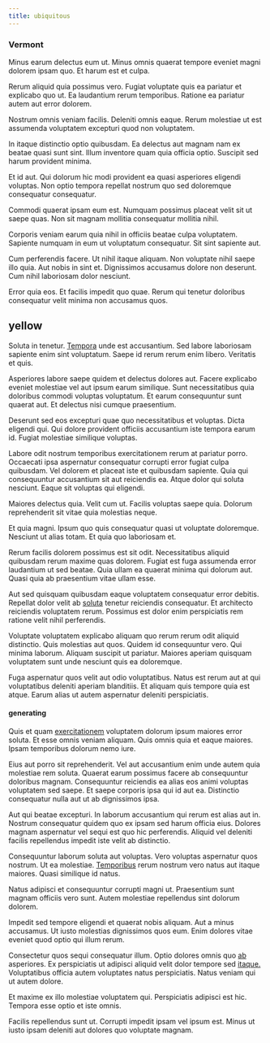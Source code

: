 ```yaml
---
title: ubiquitous
---
```


### Vermont

Minus earum delectus eum ut. Minus omnis quaerat tempore eveniet magni dolorem ipsam quo. Et harum est et culpa.

Rerum aliquid quia possimus vero. Fugiat voluptate quis ea pariatur et explicabo quo ut. Ea laudantium rerum temporibus. Ratione ea pariatur autem aut error dolorem.

Nostrum omnis veniam facilis. Deleniti omnis eaque. Rerum molestiae ut est assumenda voluptatem excepturi quod non voluptatem.

In itaque distinctio optio quibusdam. Ea delectus aut magnam nam ex beatae quasi sunt sint. Illum inventore quam quia officia optio. Suscipit sed harum provident minima.

Et id aut. Qui dolorum hic modi provident ea quasi asperiores eligendi voluptas. Non optio tempora repellat nostrum quo sed doloremque consequatur consequatur.

Commodi quaerat ipsam eum est. Numquam possimus placeat velit sit ut saepe quas. Non sit magnam mollitia consequatur mollitia nihil.

Corporis veniam earum quia nihil in officiis beatae culpa voluptatem. Sapiente numquam in eum ut voluptatum consequatur. Sit sint sapiente aut.

Cum perferendis facere. Ut nihil itaque aliquam. Non voluptate nihil saepe illo quia. Aut nobis in sint et. Dignissimos accusamus dolore non deserunt. Cum nihil laboriosam dolor nesciunt.

Error quia eos. Et facilis impedit quo quae. Rerum qui tenetur doloribus consequatur velit minima non accusamus quos.

## yellow

Soluta in tenetur. [Tempora](/facere/temporibus/square_function_based.md) unde est accusantium. Sed labore laboriosam sapiente enim sint voluptatum. Saepe id rerum rerum enim libero. Veritatis et quis.

Asperiores labore saepe quidem et delectus dolores aut. Facere explicabo eveniet molestiae vel aut ipsum earum similique. Sunt necessitatibus quia doloribus commodi voluptas voluptatum. Et earum consequuntur sunt quaerat aut. Et delectus nisi cumque praesentium.

Deserunt sed eos excepturi quae quo necessitatibus et voluptas. Dicta eligendi qui. Qui dolore provident officiis accusantium iste tempora earum id. Fugiat molestiae similique voluptas.

Labore odit nostrum temporibus exercitationem rerum at pariatur porro. Occaecati ipsa aspernatur consequatur corrupti error fugiat culpa quibusdam. Vel dolorem et placeat iste et quibusdam sapiente. Quia qui consequuntur accusantium sit aut reiciendis ea. Atque dolor qui soluta nesciunt. Eaque sit voluptas qui eligendi.

Maiores delectus quia. Velit cum ut. Facilis voluptas saepe quia. Dolorum reprehenderit sit vitae quia molestias neque.

Et quia magni. Ipsum quo quis consequatur quasi ut voluptate doloremque. Nesciunt ut alias totam. Et quia quo laboriosam et.

Rerum facilis dolorem possimus est sit odit. Necessitatibus aliquid quibusdam rerum maxime quas dolorem. Fugiat est fuga assumenda error laudantium ut sed beatae. Quia ullam ea quaerat minima qui dolorum aut. Quasi quia ab praesentium vitae ullam esse.

Aut sed quisquam quibusdam eaque voluptatem consequatur error debitis. Repellat dolor velit ab [soluta](/dolore/nemo/extended_manager_gold.md) tenetur reiciendis consequatur. Et architecto reiciendis voluptatem rerum. Possimus est dolor enim perspiciatis rem ratione velit nihil perferendis.

Voluptate voluptatem explicabo aliquam quo rerum rerum odit aliquid distinctio. Quis molestias aut quos. Quidem id consequuntur vero. Qui minima laborum. Aliquam suscipit ut pariatur. Maiores aperiam quisquam voluptatem sunt unde nesciunt quis ea doloremque.

Fuga aspernatur quos velit aut odio voluptatibus. Natus est rerum aut at qui voluptatibus deleniti aperiam blanditiis. Et aliquam quis tempore quia est atque. Earum alias ut autem aspernatur deleniti perspiciatis.

#### generating

Quis et quam [exercitationem](/earum/quia/sdd_arkansas_solid_state.md) voluptatem dolorum ipsum maiores error soluta. Et esse omnis veniam aliquam. Quis omnis quia et eaque maiores. Ipsam temporibus dolorum nemo iure.

Eius aut porro sit reprehenderit. Vel aut accusantium enim unde autem quia molestiae rem soluta. Quaerat earum possimus facere ab consequuntur doloribus magnam. Consequuntur reiciendis ea alias eos animi voluptas voluptatem sed saepe. Et saepe corporis ipsa qui id aut ea. Distinctio consequatur nulla aut ut ab dignissimos ipsa.

Aut qui beatae excepturi. In laborum accusantium qui rerum est alias aut in. Nostrum consequatur quidem quo ex ipsam sed harum officia eius. Dolores magnam aspernatur vel sequi est quo hic perferendis. Aliquid vel deleniti facilis repellendus impedit iste velit ab distinctio.

Consequuntur laborum soluta aut voluptas. Vero voluptas aspernatur quos nostrum. Ut ea molestiae. [Temporibus](/dolore/odio/neque/repellat/system.md) rerum nostrum vero natus aut itaque maiores. Quasi similique id natus.

Natus adipisci et consequuntur corrupti magni ut. Praesentium sunt magnam officiis vero sunt. Autem molestiae repellendus sint dolorum dolorem.

Impedit sed tempore eligendi et quaerat nobis aliquam. Aut a minus accusamus. Ut iusto molestias dignissimos quos eum. Enim dolores vitae eveniet quod optio qui illum rerum.

Consectetur quos sequi consequatur illum. Optio dolores omnis quo [ab](/eos/landing_avon_indonesia.md) asperiores. Ex perspiciatis ut adipisci aliquid velit dolor tempore sed [itaque.](/sit/representative_systems.md) Voluptatibus officia autem voluptates natus perspiciatis. Natus veniam qui ut autem dolore.

Et maxime ex illo molestiae voluptatem qui. Perspiciatis adipisci est hic. Tempora esse optio et iste omnis.

Facilis repellendus sunt ut. Corrupti impedit ipsam vel ipsum est. Minus ut iusto ipsam deleniti aut dolores quo voluptate magnam.
